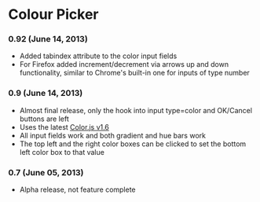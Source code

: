 # Colour Picker

### 0.92 (June 14, 2013)
- Added tabindex attribute to the color input fields
- For Firefox added increment/decrement via arrows up and down functionality, similar to Chrome's built-in one for inputs of type number

### 0.9 (June 14, 2013)
- Almost final release, only the hook into input type=color and OK/Cancel buttons are left
- Uses the latest [Color.js v1.6](https://github.com/iliadraznin/Color.js)
- All input fields work and both gradient and hue bars work
- The top left and the right color boxes can be clicked to set the bottom left color box to that value

### 0.7 (June 05, 2013)
- Alpha release, not feature complete